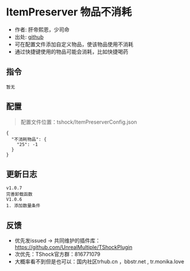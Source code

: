 # ItemPreserver 物品不消耗

- 作者: 肝帝熙恩，少司命
- 出处: [github](https://github.com/THEXN/ItemPreserver)
- 可在配置文件添加自定义物品，使该物品使用不消耗
- 通过快捷键使用的物品可能会消耗，比如快捷喝药

## 指令

```
暂无
```

## 配置

> 配置文件位置：tshock/ItemPreserverConfig.json

```json5
{
  "不消耗物品": {
	"25": -1
  }
}
```

## 更新日志

```
v1.0.7
完善卸载函数
V1.0.6
1. 添加数量条件
```

## 反馈

- 优先发issued -> 共同维护的插件库：https://github.com/UnrealMultiple/TShockPlugin
- 次优先：TShock官方群：816771079
- 大概率看不到但是也可以：国内社区trhub.cn ，bbstr.net , tr.monika.love
